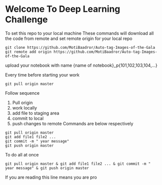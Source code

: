 # Welcome To Deep Learning Challenge 
To set this repo to your local machine 
These commands will download all the code from remote and set remote origin for your local repo
``` 
git clone https://github.com/MotiBaadror/Auto-tag-Images-of-the-Gala
git remote add origin https://github.com/MotiBaadror/Auto-tag-Images-of-the-Gala
```
upload your notebook with name {name of notebook}_p{101,102,103,104,...}

Every time before starting your work
``` 
git pull origin master
```

Follow sequence 
1. Pull origin 
2. work locally 
3. add file to staging area
4. commit to local 
5. push changes to remote 
Commands are below respectively 
``` 
git pull origin master
git add file1 file2 ...
git commit -m " year message" 
git push origin master 
```

To do all at once 
```
git pull origin master & git add file1 file2 ... & git commit -m " year message" & git push origin master 
```

If you are reading this line means you are pro